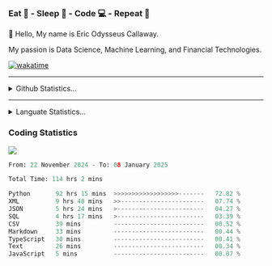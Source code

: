 <h3>Eat 🍴 - Sleep 🛌 - Code 💻 - Repeat 🔁</h3>

👋 Hello, My name is Eric Odysseus Callaway.

My passion is Data Science, Machine Learning, and Financial Technologies.

[![wakatime](https://wakatime.com/badge/user/6717695f-6a13-47e3-aa16-c813e12c0985.svg)](https://wakatime.com/@6717695f-6a13-47e3-aa16-c813e12c0985)
<hr>
<details>
  <summary>
    Github Statistics...
  </summary>
    <p align="center">
      <img src="https://github-readme-stats.vercel.app/api?username=EricCallaway&show_icons=true"/>
    </p>
</details>
</hr>

<hr>
<details>
  <summary>
    Languate Statistics...
  </summary>
    <p align="center">
      <img src="https://wakatime.com/share/@Odysseus/6fc7c863-6fba-4e57-a6af-ed1f2fa8d560.svg"/>
    </p>
</details>
</hr>


<h3>Coding Statistics</h3>
<img src="https://wakatime.com/share/@Odysseus/5e02c832-9cc5-49a3-8f4c-bd2647d78fca.svg"/>
<!--START_SECTION:waka-->

```python
From: 22 November 2024 - To: 08 January 2025

Total Time: 114 hrs 2 mins

Python       92 hrs 15 mins  >>>>>>>>>>>>>>>>>>-------   72.82 %
XML          9 hrs 48 mins   >>-----------------------   07.74 %
JSON         5 hrs 24 mins   >------------------------   04.27 %
SQL          4 hrs 17 mins   >------------------------   03.39 %
CSV          39 mins         -------------------------   00.52 %
Markdown     33 mins         -------------------------   00.44 %
TypeScript   30 mins         -------------------------   00.41 %
Text         26 mins         -------------------------   00.34 %
JavaScript   5 mins          -------------------------   00.07 %
```

<!--END_SECTION:waka-->
